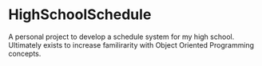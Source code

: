 # HighSchoolSchedule
A personal project to develop a schedule system for my high school.
Ultimately exists to increase familirarity with Object Oriented Programming concepts.
